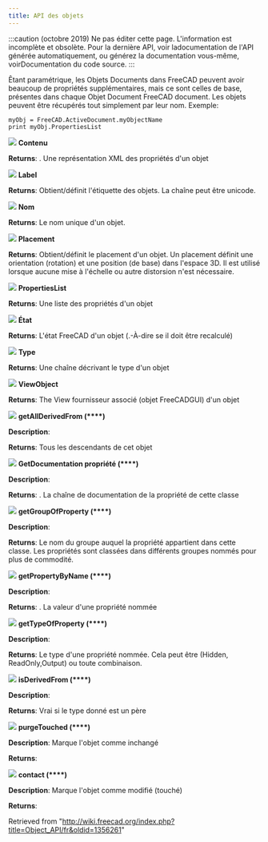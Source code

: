 ```yaml
---
title: API des objets
---
```

:::caution
(octobre 2019) Ne pas éditer cette page. L'information est incomplète et obsolète. Pour la dernière API, voir ladocumentation de l'API générée automatiquement, ou générez la documentation vous-même, voirDocumentation du code source.
:::

Êtant paramétrique, les Objets Documents dans FreeCAD peuvent avoir beaucoup de propriétés supplémentaires, mais ce sont celles de base, présentes dans chaque Objet Document FreeCAD document. Les objets peuvent être récupérés tout simplement par leur nom. Exemple:

```
myObj = FreeCAD.ActiveDocument.myObjectName
print myObj.PropertiesList

```

![](/images/Property.png)  **Contenu**

**Returns**: . Une représentation XML des propriétés d'un objet

![](/images/Property.png)  **Label**

**Returns**: Obtient/définit l'étiquette des objets. La chaîne peut être unicode.

![](/images/Property.png) **Nom**

**Returns**: Le nom unique d'un objet.

![](/images/Property.png)  **Placement**

**Returns**: Obtient/définit le placement d'un objet. Un placement définit une orientation (rotation) et une position (de base) dans l'espace 3D. Il est utilisé lorsque aucune mise à l'échelle ou autre distorsion n'est nécessaire.

![](/images/Property.png)  **PropertiesList**

**Returns**: Une liste des propriétés d'un objet

![](/images/Property.png)  **État**

**Returns**: L'état FreeCAD d'un objet (.-À-dire se il doit être recalculé)

![](/images/Property.png)  **Type**

**Returns**: Une chaîne décrivant le type d'un objet

![](/images/Property.png)  **ViewObject**

**Returns**: The View fournisseur associé (objet FreeCADGUI) d'un objet

![](/images/Method.png)  **getAllDerivedFrom (****)**

**Description**:

**Returns**: Tous les descendants de cet objet

![](/images/Method.png)  **GetDocumentation propriété (****)**

**Description**:

**Returns**: . La chaîne de documentation de la propriété de cette classe

![](/images/Method.png)  **getGroupOfProperty (****)**

**Description**:

**Returns**: Le nom du groupe auquel la propriété appartient dans cette classe. Les propriétés sont classées dans différents groupes nommés pour plus de commodité.

![](/images/Method.png)  **getPropertyByName (****)**

**Description**:

**Returns**: . La valeur d'une propriété nommée

![](/images/Method.png)  **getTypeOfProperty (****)**

**Description**:

**Returns**: Le type d'une propriété nommée. Cela peut être (Hidden, ReadOnly,Output) ou toute combinaison.

![](/images/Method.png)  **isDerivedFrom (****)**

**Description**:

**Returns**: Vrai si le type donné est un père

![](/images/Method.png)  **purgeTouched (****)**

**Description**: Marque l'objet comme inchangé

**Returns**:

![](/images/Method.png)  **contact (****)**

**Description**: Marque l'objet comme modifié (touché)

**Returns**:

Retrieved from "<http://wiki.freecad.org/index.php?title=Object_API/fr&oldid=1356261>"